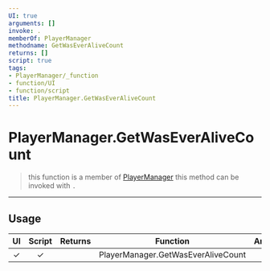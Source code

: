 ```yaml
---
UI: true
arguments: []
invoke: .
memberOf: PlayerManager
methodname: GetWasEverAliveCount
returns: []
script: true
tags:
- PlayerManager/_function
- function/UI
- function/script
title: PlayerManager.GetWasEverAliveCount
---
```

# PlayerManager.GetWasEverAliveCount
> this function is a member of [PlayerManager](civ-6/lua/PlayerManager.md)
> this method can be invoked with `.`
-----
## Usage
|  UI | Script | Returns | Function | Arguments |
|:---:|:------:|-------:|:--------:|:---------|
|✓|✓||PlayerManager.GetWasEverAliveCount||
